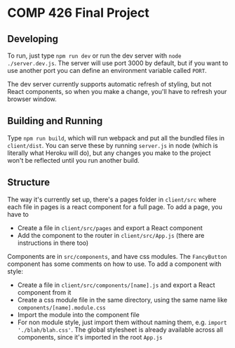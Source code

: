 # COMP 426 Final Project 

## Developing

To run, just type `npm run dev` or run the dev server with `node ./server.dev.js`. The server will use port 3000 by default, but if you want to use another port you can define an environment variable called `PORT`.

The dev server currently supports automatic refresh of styling, but not React components, so when you make a change, you'll have to refresh your browser window.

## Building and Running

Type `npm run build`, which will run webpack and put all the bundled files in `client/dist`. You can serve these by running `server.js` in node (which is literally what Heroku will do), but any changes you make to the project won't be reflected until you run another build.

## Structure

The way it's currently set up, there's a pages folder in `client/src` where each file in pages is a react component for a full page. To add a page, you have to 

 - Create a file in `client/src/pages` and export a React component
 - Add the component to the router in `client/src/App.js` (there are instructions in there too)

 Components are in `src/components`, and have css modules. The `FancyButton` component has some comments on how to use. To add a component with style:

 - Create a file in `client/src/components/[name].js` and export a React component from it
 - Create a css module file in the same directory, using the same name like `components/[name].module.css`
 - Import the module into the component file
 - For non module style, just import them without naming them, e.g. `import './blah/blah.css'`. The global stylesheet is already available across all components, since it's imported in the root `App.js`
